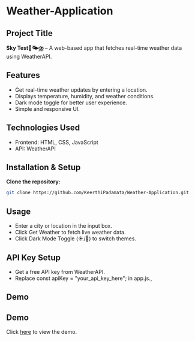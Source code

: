 # **Weather-Application**
## Project Title 
**Sky Test🥶🌤️⛈️** – A web-based app that fetches real-time weather data using WeatherAPI.

## Features
- Get real-time weather updates by entering a location.
- Displays temperature, humidity, and weather conditions.
- Dark mode toggle for better user experience.
- Simple and responsive UI.
  
## Technologies Used
- Frontend: HTML, CSS, JavaScript
- API: WeatherAPI
## Installation & Setup
**Clone the repository:**
```bash
git clone https://github.com/KeerthiPadamata/Weather-Application.git
```  
## Usage
- Enter a city or location in the input box.
- Click Get Weather to fetch live weather data.
- Click Dark Mode Toggle (☀️/🌙) to switch themes.

## API Key Setup
- Get a free API key from WeatherAPI.
- Replace const apiKey = "your_api_key_here"; in app.js.,
## Demo
## Demo
Click [here](https://weather-application-r9dkjo0he-keerthipadamatas-projects.vercel.app/) to view the demo.
